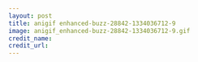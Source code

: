 ```yaml
---
layout: post
title: anigif enhanced-buzz-28842-1334036712-9
image: anigif_enhanced-buzz-28842-1334036712-9.gif
credit_name: 
credit_url:
---
```


